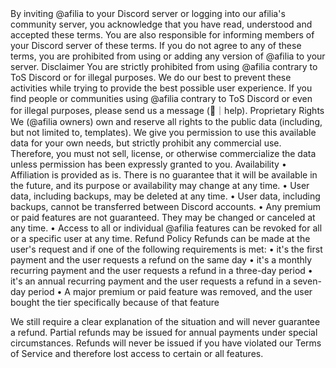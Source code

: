 <body>
  By inviting @afilia to your Discord server or logging into our afilia's community server, you acknowledge that you have read, understood and accepted these terms. You are also responsible for informing members of your Discord server of these terms. If you do not agree to any of these terms, you are prohibited from using or adding any version of @afilia to your server.
Disclaimer
You are strictly prohibited from using @afilia contrary to ToS Discord or for illegal purposes. We do our best to prevent these activities while trying to provide the best possible user experience. If you find people or communities using @afilia contrary to ToS Discord or even for illegal purposes, please send us a message (⁠⁠📩｜help).
Proprietary Rights
We (@afilia owners) own and reserve all rights to the public data (including, but not limited to, templates). We give you permission to use this available data for your own needs, but strictly prohibit any commercial use. Therefore, you must not sell, license, or otherwise commercialize the data unless permission has been expressly granted to you.
Availability
• Affiliation is provided as is. There is no guarantee that it will be available in the future, and its purpose or availability may change at any time.
• User data, including backups, may be deleted at any time.
• User data, including backups, cannot be transferred between Discord accounts.
• Any premium or paid features are not guaranteed. They may be changed or canceled at any time.
• Access to all or individual @afilia features can be revoked for all or a specific user at any time.
Refund Policy
Refunds can be made at the user's request and if one of the following requirements is met:
• it's the first payment and the user requests a refund on the same day
• it's a monthly recurring payment and the user requests a refund in a three-day period
• it's an annual recurring payment and the user requests a refund in a seven-day period
• A major premium or paid feature was removed, and the user bought the tier specifically because of that feature

We still require a clear explanation of the situation and will never guarantee a refund. Partial refunds may be issued for annual payments under special circumstances. Refunds will never be issued if you have violated our Terms of Service and therefore lost access to certain or all features.
</body>
